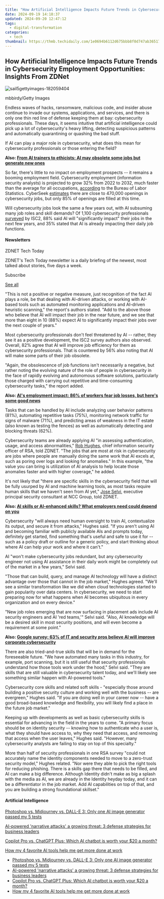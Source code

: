 ```yaml
---
title: "How Artificial Intelligence Impacts Future Trends in Cybersecurity Employment Opportunities: Insights From ZDNet"
date: 2024-09-19 14:18:37
updated: 2024-09-20 12:47:12
tags:
  - digital-transformation
categories:
  - tech
thumbnail: https://thmb.techidaily.com/1e0694b6112d675bbb8f0d747ab36517f01502f4062f523abbe17fcfc5ae5fc7.jpg
---
```


## How Artificial Intelligence Impacts Future Trends in Cybersecurity Employment Opportunities: Insights From ZDNet

![sail5gettyimages-182059404](https://www.zdnet.com/a/img/resize/2b393b1fc601a2a7a2a7b4a675401fd0cfb2026c/2024/07/10/8195ee82-3532-4f4b-b97d-f6ae60c6db7a/sail5gettyimages-182059404.jpg?auto=webp&width=1280)

mbbirdy/Getty Images

Endless waves of hacks, ransomware, malicious code, and insider abuse continue to invade our systems, applications, and services, and there is only one thin red line of defense keeping them at bay: cybersecurity professionals. These days, it seems intuitive that artificial intelligence could pick up a lot of cybersecurity's heavy lifting, detecting suspicious patterns and automatically quarantining or quashing the bad stuff. 

If AI can play a major role in cybersecurity, what does this mean for cybersecurity professionals or those entering the field?

**Also: [From AI trainers to ethicists: AI may obsolete some jobs but generate new ones](https://www.zdnet.com/education/professional-development/from-ai-trainers-to-ethicists-ai-may-obsolete-some-jobs-but-generate-new-ones/)**

So far, there's little to no impact on employment prospects -- it remains a booming employment field. Cybersecurity employment (information security analysts) is projected to grow 32% from 2022 to 2032, much faster than the average for all occupations, [according](https://www.bls.gov/ooh/computer-and-information-technology/information-security-analysts.htm) to the Bureau of Labor Statistics. CyberSeek [estimates](https://www.cyberseek.org/heatmap.html) there are close to 470,000 openings in cybersecurity jobs, but only 85% of openings are filled at this time.

Will cybersecurity jobs look the same a few years out, with AI subsuming many job roles and skill demands? Of 1,100 cybersecurity professionals [surveyed](https://www.isc2.org/Insights/2024/02/The-Real-World-Impact-of-AI-on-Cybersecurity-Professionals) by ISC2, 88% said AI will "significantly impact" their jobs in the next few years, and 35% stated that AI is already impacting their daily job functions.

#### Newsletters

ZDNET Tech Today

ZDNET's Tech Today newsletter is a daily briefing of the newest, most talked about stories, five days a week.

 Subscribe

[See all](https://www.zdnet.com/newsletters/)

"This is not a positive or negative measure, just recognition of the fact AI plays a role, be that dealing with AI-driven attacks, or working with AI-based tools such as automated monitoring applications and AI-driven heuristic scanning," the report's authors stated. "Add to the above those who believe that AI will impact their job in the near future, and we see that more than eight in 10 (88%) expect AI to significantly impact their jobs over the next couple of years."

Most cybersecurity professionals don't feel threatened by AI -- rather, they see it as a positive development, the ISC2 survey authors also observed. Overall, 82% agree that AI will improve job efficiency for them as cybersecurity professionals. That is countered by 56% also noting that AI will make some parts of their job obsolete.

"Again, the obsolescence of job functions isn't necessarily a negative, but rather noting the evolving nature of the role of people in cybersecurity in the face of rapidly evolving and autonomous software solutions, particularly those charged with carrying out repetitive and time-consuming cybersecurity tasks," the report added.

**Also: [AI's employment impact: 86% of workers fear job losses, but here's some good news](https://www.zdnet.com/article/ai-employment-impact-86-of-workers-fear-job-losses-but-heres-some-good-news/)**

Tasks that can be handled by AI include analyzing user behavior patterns (81%), automating repetitive tasks (75%), monitoring network traffic for signs of malware (71%), and predicting areas of weakness in the IT estate (also known as testing the fences) as well as automatically detecting and blocking threats (62%).

Cybersecurity teams are already applying AI "in assessing authentication, usage, and access abnormalities," [Rob Hughes](https://www.linkedin.com/in/robert-hughes-816067a4/), chief information security officer of RSA, told ZDNET. "The jobs that are most at risk in cybersecurity are jobs where people are manually doing the same work that AI excels at, such as poring over logs and looking for anomalies." In this example, "the value you can bring is utilization of AI analysis to help locate those anomalies faster and with higher coverage," he added.

It's not likely that "there are specific skills in the cybersecurity field that will be fully usurped by AI and machine learning tools, as most tasks require human skills that we haven't seen from AI yet," [Jose Selvi](https://www.linkedin.com/in/jselvi/), executive principal security consultant at NCC Group, told ZDNET.

**Also: [AI skills or AI-enhanced skills? What employers need could depend on you](https://www.zdnet.com/article/ai-skills-or-ai-enhanced-skills-what-employers-need-could-depend-on-you/)**

Cybersecurity "will always need human oversight to train AI, contextualize its output, and secure it from attacks," Hughes said. "If you aren't using AI and becoming familiar with publicly available AIs and prompts today, definitely get started, find something that's useful and safe to use it for -- such as a policy draft or outline for a generic policy, and start thinking about where AI can help your work and where it can't."

AI "won't make cybersecurity jobs redundant, but any cybersecurity engineer not using AI assistance in their daily work might be completely out of the market in a few years," Selvi said.

"Those that can build, query, and manage AI technology will have a distinct advantage over those that cannot in the job market," Hughes agreed. "We'll see a similar transformation like we did when cloud technologies started to gain popularity over data centers. In cybersecurity, we need to start preparing now for what happens when AI becomes ubiquitous in every organization and on every device."

"New job roles emerging that are now surfacing in placement ads include AI security engineers and AI 'red teams,'" Selvi said. "Also, AI knowledge will be a desired skill in most security positions, and will even become a requirement at some point."

**Also: [Google survey: 63% of IT and security pros believe AI will improve corporate cybersecurity](https://www.zdnet.com/article/ai-should-improve-corporate-cybersecurity-google-and-csa-survey-finds/)**

There are also tried-and-true skills that will be in demand for the foreseeable future. "We have automated many tasks in this industry, for example, port scanning, but it is still useful that security professionals understand how those tools work under the hood," Selvi said. "They are skills that are still valuable in cybersecurity talent today, and we'll likely see something similar happen with AI-powered tools."

Cybersecurity core skills and related soft skills - "especially those around building a positive security culture and working well with the business -- are evergreen," Hughes said. "If you are doing well in your career now -- have a good broad-based knowledge and flexibility, you will likely find a place in the future job market."

Keeping up with developments as well as basic cybersecurity skills is essential for advancing in the field in the years to come. "A primary focus should be on identity security -- knowing how to authenticate who a user is, what they should have access to, why they need that access, and removing that access when the user leaves," Hughes said. "However, many cybersecurity analysts are failing to stay on top of this specialty."

More than half of security professionals in one RSA survey "could not accurately name the identity components needed to move to a zero-trust security model," Hughes related. "Nor were they able to pick the right tools for reducing phishing. There is a skills gap there that needs to be filled, and AI can make a big difference. Although Identity didn't make as big a splash with the media as AI, we are already in the Identity heyday today, and it can be a differentiator in the job market. Add AI capabilities on top of that, and you are building a strong foundational skillset."

#### Artificial Intelligence

[Photoshop vs. Midjourney vs. DALL-E 3: Only one AI image generator passed my 5 tests](https://www.zdnet.com/article/is-photoshops-new-text-to-image-as-good-as-midjourney-and-dall-e-we-test-it-and-see/ "Photoshop vs. Midjourney vs. DALL-E 3: Only one AI image generator passed my 5 tests")

[AI-powered 'narrative attacks' a growing threat: 3 defense strategies for business leaders](https://www.zdnet.com/article/ai-powered-narrative-attacks-a-growing-threat-3-defense-strategies-for-business-leaders/ "AI-powered 'narrative attacks' a growing threat: 3 defense strategies for business leaders")

[Copilot Pro vs. ChatGPT Plus: Which AI chatbot is worth your $20 a month?](https://www.zdnet.com/article/copilot-pro-vs-chatgpt-plus-which-is-ai-chatbot-is-worth-your-20-a-month/ "Copilot Pro vs. ChatGPT Plus: Which AI chatbot is worth your $20 a month?")

[How my 4 favorite AI tools help me get more done at work](https://www.zdnet.com/article/how-my-4-favorite-ai-tools-help-me-get-more-done-at-work/ "How my 4 favorite AI tools help me get more done at work")

* [Photoshop vs. Midjourney vs. DALL-E 3: Only one AI image generator passed my 5 tests](https://www.zdnet.com/article/is-photoshops-new-text-to-image-as-good-as-midjourney-and-dall-e-we-test-it-and-see/ "Photoshop vs. Midjourney vs. DALL-E 3: Only one AI image generator passed my 5 tests")
* [AI-powered 'narrative attacks' a growing threat: 3 defense strategies for business leaders](https://www.zdnet.com/article/ai-powered-narrative-attacks-a-growing-threat-3-defense-strategies-for-business-leaders/ "AI-powered 'narrative attacks' a growing threat: 3 defense strategies for business leaders")
* [Copilot Pro vs. ChatGPT Plus: Which AI chatbot is worth your $20 a month?](https://www.zdnet.com/article/copilot-pro-vs-chatgpt-plus-which-is-ai-chatbot-is-worth-your-20-a-month/ "Copilot Pro vs. ChatGPT Plus: Which AI chatbot is worth your $20 a month?")
* [How my 4 favorite AI tools help me get more done at work](https://www.zdnet.com/article/how-my-4-favorite-ai-tools-help-me-get-more-done-at-work/ "How my 4 favorite AI tools help me get more done at work")

<ins class="adsbygoogle"
     style="display:block"
     data-ad-format="autorelaxed"
     data-ad-client="ca-pub-7571918770474297"
     data-ad-slot="1223367746"></ins>



<ins class="adsbygoogle"
     style="display:block"
     data-ad-client="ca-pub-7571918770474297"
     data-ad-slot="8358498916"
     data-ad-format="auto"
     data-full-width-responsive="true"></ins>
